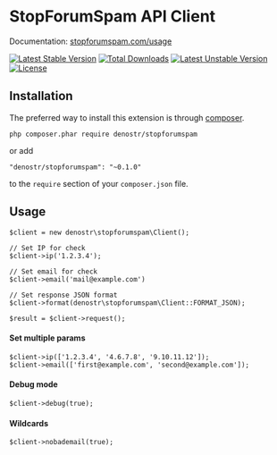 # StopForumSpam API Client

Documentation: [stopforumspam.com/usage](https://stopforumspam.com/usage)

[![Latest Stable Version](https://poser.pugx.org/denostr/stopforumspam/v/stable)](https://packagist.org/packages/denostr/stopforumspam)
[![Total Downloads](https://poser.pugx.org/denostr/stopforumspam/downloads)](https://packagist.org/packages/denostr/stopforumspam)
[![Latest Unstable Version](https://poser.pugx.org/denostr/stopforumspam/v/unstable)](https://packagist.org/packages/denostr/stopforumspam)
[![License](https://poser.pugx.org/denostr/stopforumspam/license)](https://packagist.org/packages/denostr/stopforumspam)

## Installation

The preferred way to install this extension is through [composer](https://getcomposer.org/).

```
php composer.phar require denostr/stopforumspam
```


or add

```
"denostr/stopforumspam": "~0.1.0"
```

to the `require` section of your `composer.json` file.

## Usage

```
$client = new denostr\stopforumspam\Client();

// Set IP for check
$client->ip('1.2.3.4');

// Set email for check
$client->email('mail@example.com')

// Set response JSON format
$client->format(denostr\stopforumspam\Client::FORMAT_JSON);

$result = $client->request();
```

#### Set multiple params

```
$client->ip(['1.2.3.4', '4.6.7.8', '9.10.11.12']);
$client->email(['first@example.com', 'second@example.com']);
```

#### Debug mode

```
$client->debug(true);
```

#### Wildcards

```
$client->nobademail(true);
```
